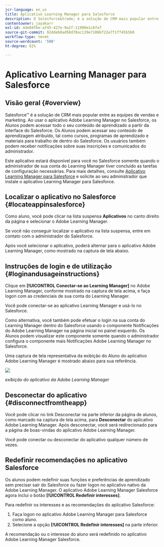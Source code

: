 ```yaml
---
jcr-language: en_us
title: Aplicativo Learning Manager para Salesforce
description: O Salesforce&trade; é a solução de CRM mais popular entre as equipes de vendas e marketing. Ao usar o aplicativo Adobe Learning Manager no Salesforce, os Alunos podem acessar todo o seu conteúdo de aprendizado a partir da interface do Salesforce. Os Alunos podem acessar seu conteúdo de aprendizagem atribuído, tal como cursos, programas de aprendizado e materiais para trabalho de dentro do Salesforce. Os usuários também podem receber notificações sobre suas inscrições e comunicados do administrador.
contentowner: jayakarr
exl-id: 4de04fbe-af45-427e-9a2f-11990e1c6fe7
source-git-commit: 92ddeb8ad58d78ac139e7106bf22e7f1ff45b5b0
workflow-type: tm+mt
source-wordcount: '500'
ht-degree: 62%

---
```


# Aplicativo Learning Manager para Salesforce

## Visão geral {#overview}

Salesforce™ é a solução de CRM mais popular entre as equipes de vendas e marketing. Ao usar o aplicativo Adobe Learning Manager no Salesforce, os Alunos podem acessar todo o seu conteúdo de aprendizado a partir da interface do Salesforce. Os Alunos podem acessar seu conteúdo de aprendizagem atribuído, tal como cursos, programas de aprendizado e materiais para trabalho de dentro do Salesforce. Os usuários também podem receber notificações sobre suas inscrições e comunicados do administrador.

Este aplicativo estará disponível para você no Salesforce somente quando o administrador de sua conta do Learning Manager tiver concluído as tarefas de configuração necessárias. Para mais detalhes, consulte [Aplicativo Learning Manager para Salesforce](../../integration-admin/feature-summary/sfdc-app.md) e solicite ao seu administrador que instale o aplicativo Learning Manager para Salesforce.

## Localizar o aplicativo no Salesforce {#locateappinsalesforce}

Como aluno, você pode clicar na lista suspensa **Aplicativos** no canto direito da página e selecionar o Adobe Learning Manager.

Se você não conseguir localizar o aplicativo na lista suspensa, entre em contato com o administrador do Salesforce.

Após você selecionar o aplicativo, poderá alternar para o aplicativo Adobe Learning Manager, como mostrado na captura de tela abaixo.

<!--![](assets/connect-to-prime.png)-->

## Instruções de login e de utilização {#loginandusageinstructions}

Clique em **[!UICONTROL Conectar-se ao Learning Manager]** no Adobe Learning Manager, conforme mostrado na captura de tela acima, e faça logon com as credenciais de sua conta do Learning Manager.

Você pode conectar-se ao aplicativo Learning Manager e usá-lo no Salesforce.

Como alternativa, você também pode efetuar o login na sua conta do Learning Manager dentro do Salesforce usando o componente Notificações do Adobe Learning Manager na página inicial no painel esquerdo. Os Alunos podem visualizar este componente somente quando o administrador configura o componente mais Notificações Adobe Learning Manager no Salesforce.

Uma captura de tela representativa da exibição do Aluno do aplicativo Adobe Learning Manager é mostrado abaixo para sua referência.

![](assets/learners-view.png)

*exibição do aplicativo da Adobe Learning Manager*

## Desconectar do aplicativo {#disconnectfromtheapp}

Você pode clicar no link Desconectar na parte inferior da página de alunos, como marcado na captura de tela acima, para **Desconectar** do aplicativo Adobe Learning Manager. Após desconectar, você será redirecionado para a página de boas-vindas do aplicativo Adobe Learning Manager.

Você pode conectar ou desconectar do aplicativo qualquer número de vezes.

## Redefinir recomendações no aplicativo Salesforce

Os alunos podem redefinir suas funções e preferências de aprendizado sem precisar sair do Salesforce ou fazer logon no aplicativo nativo da Adobe Learning Manager. O aplicativo Adobe Learning Manager Salesforce agora inclui o botão **[!UICONTROL Redefinir interesses]**.

Para redefinir os interesses e as recomendações do aplicativo Salesforce:

1. Faça logon no aplicativo Adobe Learning Manager para Salesforce como aluno.
2. Selecione a opção **[!UICONTROL Redefinir interesses]** na parte inferior.

A recomendação ou o interesse do aluno será redefinido no aplicativo Adobe Learning Manager Salesforce.
